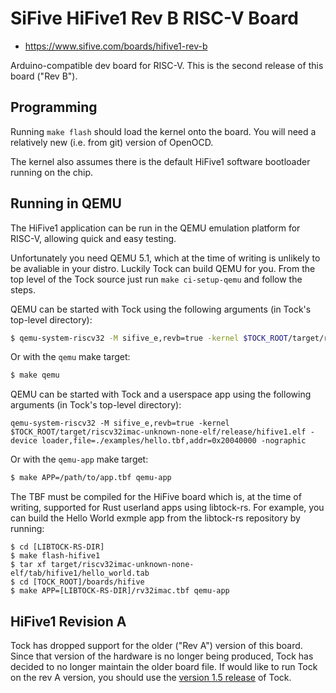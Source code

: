 SiFive HiFive1 Rev B RISC-V Board
==================================

- https://www.sifive.com/boards/hifive1-rev-b

Arduino-compatible dev board for RISC-V. This is the second release of this
board ("Rev B").

Programming
-----------

Running `make flash` should load the kernel onto the board. You will need a
relatively new (i.e. from git) version of OpenOCD.

The kernel also assumes there is the default HiFive1 software bootloader running
on the chip.

Running in QEMU
---------------

The HiFive1 application can be run in the QEMU emulation platform for RISC-V, allowing quick and easy testing.

Unfortunately you need QEMU 5.1, which at the time of writing is unlikely to be avaliable in your distro. Luckily Tock can build QEMU for you. From the top level of the Tock source just run `make ci-setup-qemu` and follow the steps.

QEMU can be started with Tock using the following arguments (in Tock's top-level directory):

```bash
$ qemu-system-riscv32 -M sifive_e,revb=true -kernel $TOCK_ROOT/target/riscv32imac-unknown-none-elf/release/hifive1.elf  -nographic
```

Or with the `qemu` make target:

```bash
$ make qemu
```

QEMU can be started with Tock and a userspace app using the following arguments (in Tock's top-level directory):

```
qemu-system-riscv32 -M sifive_e,revb=true -kernel $TOCK_ROOT/target/riscv32imac-unknown-none-elf/release/hifive1.elf -device loader,file=./examples/hello.tbf,addr=0x20040000 -nographic
```
Or with the `qemu-app` make target:

```bash
$ make APP=/path/to/app.tbf qemu-app
```

The TBF must be compiled for the HiFive board which is, at the time of writing,
supported for Rust userland apps using libtock-rs. For example, you can build
the Hello World exmple app from the libtock-rs repository by running:

```
$ cd [LIBTOCK-RS-DIR]
$ make flash-hifive1
$ tar xf target/riscv32imac-unknown-none-elf/tab/hifive1/hello_world.tab
$ cd [TOCK_ROOT]/boards/hifive
$ make APP=[LIBTOCK-RS-DIR]/rv32imac.tbf qemu-app
```

HiFive1 Revision A
------------------

Tock has dropped support for the older ("Rev A") version of this board. Since
that version of the hardware is no longer being produced, Tock has decided to no
longer maintain the older board file. If would like to run Tock on the rev A
version, you should use the [version 1.5
release](https://github.com/tock/tock/releases/tag/release-1.5) of Tock.
